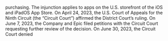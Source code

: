 purchasing. The injunction applies to apps on the U.S. storefront of the iOS and iPadOS App Store. On April 24, 2023, the U.S.
Court of Appeals for the Ninth Circuit (the “Circuit Court”) affirmed the District Court’s ruling. On June 7, 2023, the Company and
Epic filed petitions with the Circuit Court requesting further review of the decision. On June 30, 2023, the Circuit Court denied